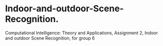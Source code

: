 # Indoor-and-outdoor-Scene-Recognition.
Computational Intelligence: Theory and Applications, Assignment 2, Indoor and outdoor Scene Recognition, for group 6
